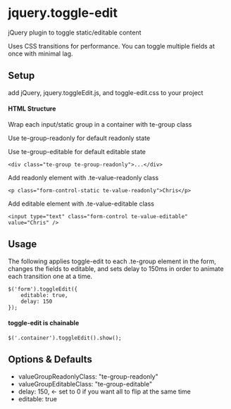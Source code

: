# jquery.toggle-edit

jQuery plugin to toggle static/editable content

Uses CSS transitions for performance. You can toggle multiple fields at once with minimal lag.


## Setup

add jQuery, jquery.toggleEdit.js, and toggle-edit.css to your project


#### HTML Structure

Wrap each input/static group in a container with te-group class

Use te-group-readonly for default readonly state 

Use te-group-editable for default editable state

    <div class="te-group te-group-readonly">...</div>

Add readonly element with .te-value-readonly class

    <p class="form-control-static te-value-readonly">Chris</p>
  
Add editable element with .te-value-editable class

    <input type="text" class="form-control te-value-editable" value="Chris" />


## Usage

The following applies toggle-edit to each .te-group element in the form, changes the fields to editable, and sets delay to 150ms in order to animate each transition one at a time.

    $('form').toggleEdit({
        editable: true,
        delay: 150
    });
  

#### toggle-edit is chainable

    $('.container').toggleEdit().show();
  
 
## Options & Defaults

- valueGroupReadonlyClass: "te-group-readonly"
- valueGroupEditableClass: "te-group-editable"
- delay: 150, <- set to 0 if you want all to flip at the same time
- editable: true


